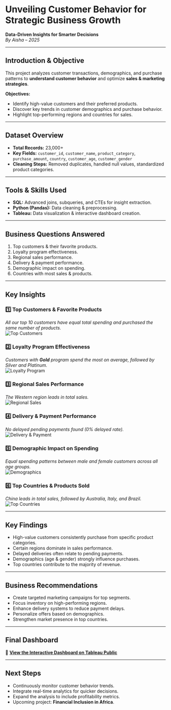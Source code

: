 
# Unveiling Customer Behavior for Strategic Business Growth  
**Data-Driven Insights for Smarter Decisions**  
_By Aisha – 2025_  

---

##  Introduction & Objective  
This project analyzes customer transactions, demographics, and purchase patterns to **understand customer behavior** and optimize **sales & marketing strategies**.  

**Objectives:**  
- Identify high-value customers and their preferred products.  
- Discover key trends in customer demographics and purchase behavior.  
- Highlight top-performing regions and countries for sales.  

---

##  Dataset Overview  
- **Total Records:** 23,000+  
- **Key Fields:** `customer_id`, `customer_name`, `product_category`, `purchase_amount`, `country`, `customer_age`, `customer_gender`  
- **Cleaning Steps:** Removed duplicates, handled null values, standardized product categories.  

---

##  Tools & Skills Used  
- **SQL:** Advanced joins, subqueries, and CTEs for insight extraction.  
- **Python (Pandas):** Data cleaning & preprocessing.  
- **Tableau:** Data visualization & interactive dashboard creation.  

---

##  Business Questions Answered  
1. Top customers & their favorite products.  
2. Loyalty program effectiveness.  
3. Regional sales performance.  
4. Delivery & payment performance.  
5. Demographic impact on spending.  
6. Countries with most sales & products.  

---

##  Key Insights  

### **1️⃣ Top Customers & Favorite Products**  
_All our top 10 customers have equal total spending and purchased the same number of products._  
![Top Customers](images/top_customers.png)  

### **2️⃣ Loyalty Program Effectiveness**  
_Customers with **Gold** program spend the most on average, followed by Silver and Platinum._  
![Loyalty Program](images/loyalty_program.png)  

### **3️⃣ Regional Sales Performance**  
_The Western region leads in total sales._  
![Regional Sales](images/regional_sales.png)  

### **4️⃣ Delivery & Payment Performance**  
_No delayed pending payments found (0% delayed rate)._  
![Delivery & Payment](images/delivery_payment.png)  

### **5️⃣ Demographic Impact on Spending**  
_Equal spending patterns between male and female customers across all age groups._  
![Demographics](images/demographics.png)  

### **6️⃣ Top Countries & Products Sold**  
_China leads in total sales, followed by Australia, Italy, and Brazil._  
![Top Countries](images/top_countries.png)  

---

##  Key Findings  
- High-value customers consistently purchase from specific product categories.  
- Certain regions dominate in sales performance.  
- Delayed deliveries often relate to pending payments.  
- Demographics (age & gender) strongly influence purchases.  
- Top countries contribute to the majority of revenue.  

---

##  Business Recommendations  
- Create targeted marketing campaigns for top segments.  
- Focus inventory on high-performing regions.  
- Enhance delivery systems to reduce payment delays.  
- Personalize offers based on demographics.  
- Strengthen market presence in top countries.  

---

##  Final Dashboard  
🔗 **[View the Interactive Dashboard on Tableau Public](https://public.tableau.com/app/profile/aisha.njie/viz/customer_behavior_dashboard/customer_behavior_dashboard)**  

---

##  Next Steps  
- Continuously monitor customer behavior trends.  
- Integrate real-time analytics for quicker decisions.  
- Expand the analysis to include profitability metrics.  
- Upcoming project: **Financial Inclusion in Africa**.  
